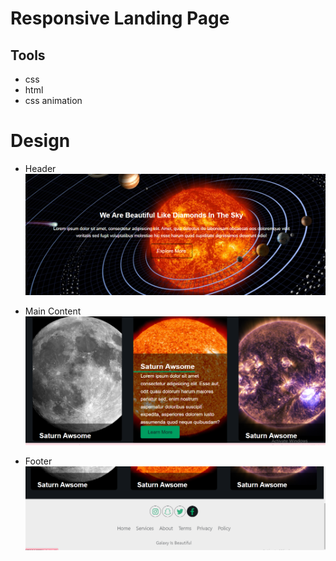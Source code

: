 # Responsive Landing Page
## Tools
* css 
* html
* css animation
# Design
* Header 
![alt text](https://github.com/Esraa22M/LandingPage/blob/master/images/Design/Header.png)

* Main Content
![alt text](https://github.com/Esraa22M/LandingPage/blob/master/images/Design/MainContent.png)

* Footer
![alt text](https://github.com/Esraa22M/LandingPage/blob/master/images/Design/Footer.png)


